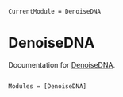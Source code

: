 ```@meta
CurrentModule = DenoiseDNA
```

# DenoiseDNA

Documentation for [DenoiseDNA](https://github.com/EvoArt/DenoiseDNA.jl).

```@index
```

```@autodocs
Modules = [DenoiseDNA]
```
